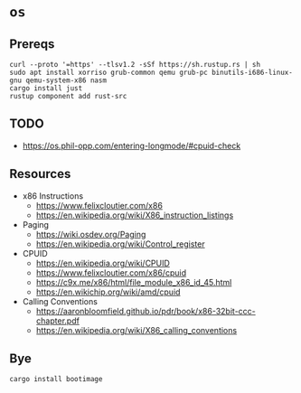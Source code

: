 # `os`

## Prereqs

```
curl --proto '=https' --tlsv1.2 -sSf https://sh.rustup.rs | sh
sudo apt install xorriso grub-common qemu grub-pc binutils-i686-linux-gnu qemu-system-x86 nasm
cargo install just
rustup component add rust-src
```

## TODO

- https://os.phil-opp.com/entering-longmode/#cpuid-check

## Resources

- x86 Instructions
  - https://www.felixcloutier.com/x86
  - https://en.wikipedia.org/wiki/X86_instruction_listings
- Paging
  - https://wiki.osdev.org/Paging
  - https://en.wikipedia.org/wiki/Control_register
- CPUID
  - https://en.wikipedia.org/wiki/CPUID
  - https://www.felixcloutier.com/x86/cpuid
  - https://c9x.me/x86/html/file_module_x86_id_45.html
  - https://en.wikichip.org/wiki/amd/cpuid
- Calling Conventions
  - https://aaronbloomfield.github.io/pdr/book/x86-32bit-ccc-chapter.pdf
  - https://en.wikipedia.org/wiki/X86_calling_conventions

## Bye

```
cargo install bootimage
```

